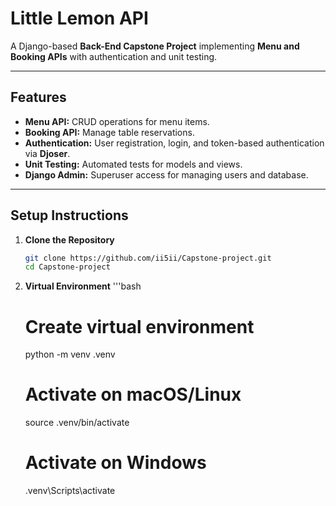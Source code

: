 # Little Lemon API

A Django-based **Back-End Capstone Project** implementing **Menu and Booking APIs** with authentication and unit testing.

---

## Features
- **Menu API:** CRUD operations for menu items.
- **Booking API:** Manage table reservations.
- **Authentication:** User registration, login, and token-based authentication via **Djoser**.
- **Unit Testing:** Automated tests for models and views.
- **Django Admin:** Superuser access for managing users and database.

---

## Setup Instructions

1. **Clone the Repository**
   ```bash
   git clone https://github.com/ii5ii/Capstone-project.git
   cd Capstone-project
2. **Virtual Environment**
   '''bash
   # Create virtual environment
   python -m venv .venv
   # Activate on macOS/Linux
   source .venv/bin/activate
   # Activate on Windows
   .venv\Scripts\activate
